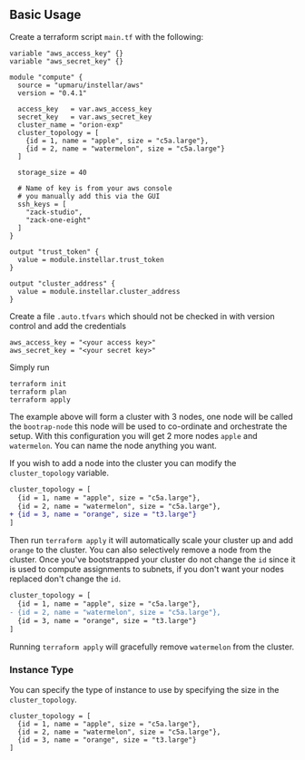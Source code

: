 ## Basic Usage

Create a terraform script `main.tf` with the following:

```hcl
variable "aws_access_key" {}
variable "aws_secret_key" {}

module "compute" {
  source = "upmaru/instellar/aws"
  version = "0.4.1"

  access_key   = var.aws_access_key
  secret_key   = var.aws_secret_key
  cluster_name = "orion-exp"
  cluster_topology = [
    {id = 1, name = "apple", size = "c5a.large"},
    {id = 2, name = "watermelon", size = "c5a.large"}
  ]
  
  storage_size = 40

  # Name of key is from your aws console
  # you manually add this via the GUI
  ssh_keys = [
    "zack-studio",
    "zack-one-eight"
  ]
}

output "trust_token" {
  value = module.instellar.trust_token
}

output "cluster_address" {
  value = module.instellar.cluster_address
}
```

Create a file `.auto.tfvars` which should not be checked in with version control and add the credentials

```hcl
aws_access_key = "<your access key>"
aws_secret_key = "<your secret key>"
```

Simply run

```shell
terraform init
terraform plan
terraform apply
```

The example above will form a cluster with 3 nodes, one node will be called the `bootrap-node` this node will be used to co-ordinate and orchestrate the setup. With this configuration you will get 2 more nodes `apple` and `watermelon`. You can name the node anything you want.

If you wish to add a node into the cluster you can modify the `cluster_topology` variable.

```diff
cluster_topology = [
  {id = 1, name = "apple", size = "c5a.large"},
  {id = 2, name = "watermelon", size = "c5a.large"},
+ {id = 3, name = "orange", size = "t3.large"}
]
```

Then run `terraform apply` it will automatically scale your cluster up and add `orange` to the cluster. You can also selectively remove a node from the cluster. Once you've bootstrapped your cluster do not change the `id` since it is used to compute assignments to subnets, if you don't want your nodes replaced don't change the `id`.

```diff
cluster_topology = [
  {id = 1, name = "apple", size = "c5a.large"},
- {id = 2, name = "watermelon", size = "c5a.large"},
  {id = 3, name = "orange", size = "t3.large"}
]
```

Running `terraform apply` will gracefully remove `watermelon` from the cluster.

### Instance Type

You can specify the type of instance to use by specifying the size in the `cluster_topology`.

```hcl
cluster_topology = [
  {id = 1, name = "apple", size = "c5a.large"},
  {id = 2, name = "watermelon", size = "c5a.large"},
  {id = 3, name = "orange", size = "t3.large"}
]
```